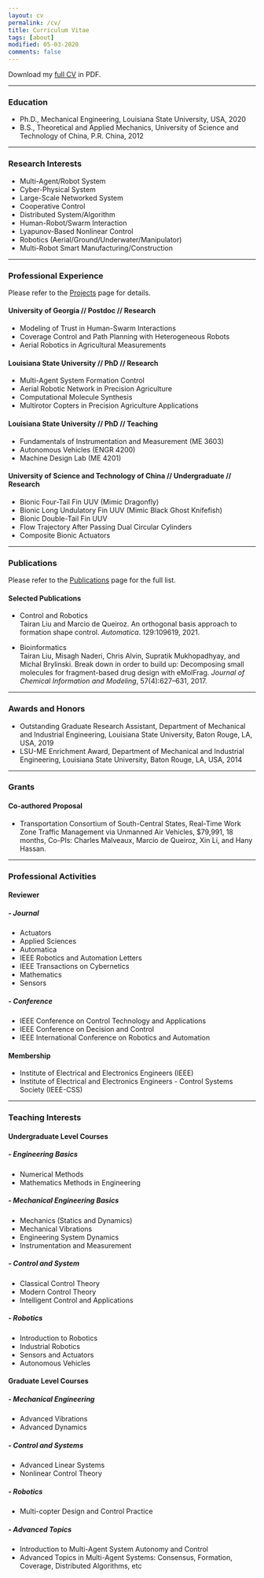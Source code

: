 ```yaml
---
layout: cv
permalink: /cv/
title: Curriculum Vitae
tags: [about]
modified: 05-03-2020
comments: false
---
```


Download my <a href="https://liutairan.github.io/TairanLiu-CV.pdf" target="_blank"><u>full CV</u></a> in PDF.

<!-- Download my <a href="https://liutairan.github.io/TairanLiu-CV.pdf" target="_blank"><u>full CV</u></a> or <a href="https://liutairan.github.io/TairanLiu-Resume.pdf" target="_blank"><u>résumé</u></a> in PDF. -->

***

### Education   

* Ph.D., Mechanical Engineering, Louisiana State University, USA, 2020
* B.S., Theoretical and Applied Mechanics, University of Science and Technology of China, P.R. China, 2012

***

### Research Interests

* Multi-Agent/Robot System
* Cyber-Physical System
* Large-Scale Networked System
* Cooperative Control
* Distributed System/Algorithm
* Human-Robot/Swarm Interaction
* Lyapunov-Based Nonlinear Control
* Robotics (Aerial/Ground/Underwater/Manipulator)
* Multi-Robot Smart Manufacturing/Construction   

***

### Professional Experience

Please refer to the [Projects](https://liutairan.github.io/projects/) page for details.

#### University of Georgia // Postdoc // Research
* Modeling of Trust in Human-Swarm Interactions
* Coverage Control and Path Planning with Heterogeneous Robots
* Aerial Robotics in Agricultural Measurements

#### Louisiana State University // PhD // Research
* Multi-Agent System Formation Control
* Aerial Robotic Network in Precision Agriculture
* Computational Molecule Synthesis
* Multirotor Copters in Precision Agriculture Applications

#### Louisiana State University // PhD // Teaching
* Fundamentals of Instrumentation and Measurement (ME 3603)
* Autonomous Vehicles (ENGR 4200)
* Machine Design Lab (ME 4201)

#### University of Science and Technology of China // Undergraduate // Research
* Bionic Four-Tail Fin UUV (Mimic Dragonfly)
* Bionic Long Undulatory Fin UUV (Mimic Black Ghost Knifefish)
* Bionic Double-Tail Fin UUV
* Flow Trajectory After Passing Dual Circular Cylinders
* Composite Bionic Actuators

***

### Publications   

Please refer to the [Publications](https://liutairan.github.io/publications/) page for the full list.

#### Selected Publications

* Control and Robotics   
Tairan Liu and Marcio de Queiroz. An orthogonal basis approach to formation shape control. *Automatica*. 129:109619, 2021.

* Bioinformatics   
Tairan Liu, Misagh Naderi, Chris Alvin, Supratik Mukhopadhyay, and Michal Brylinski. Break down in order to build up: Decomposing small molecules for fragment-based drug design with eMolFrag. *Journal of Chemical Information and Modeling*, 57(4):627–631, 2017.

***

### Awards and Honors

* Outstanding Graduate Research Assistant, Department of Mechanical and Industrial Engineering, Louisiana State University, Baton Rouge, LA, USA, 2019
* LSU-ME Enrichment Award, Department of Mechanical and Industrial Engineering, Louisiana State University, Baton Rouge, LA, USA, 2014

***

### Grants

#### Co-authored Proposal

* Transportation Consortium of South-Central States, Real-Time Work Zone Traffic Management via Unmanned Air Vehicles, $79,991, 18 months, Co-PIs: Charles Malveaux, Marcio de Queiroz, Xin Li, and Hany Hassan.

***

### Professional Activities

#### Reviewer

##### - Journal
* Actuators
* Applied Sciences
* Automatica
* IEEE Robotics and Automation Letters
* IEEE Transactions on Cybernetics
* Mathematics
* Sensors

##### - Conference
* IEEE Conference on Control Technology and Applications
* IEEE Conference on Decision and Control
* IEEE International Conference on Robotics and Automation

#### Membership

* Institute of Electrical and Electronics Engineers (IEEE)
* Institute of Electrical and Electronics Engineers - Control Systems Society (IEEE-CSS)

***

<!-- ### Skills

#### Hardware
Arduino, Raspberry Pi, STM32 FC, NodeMCU, XBee, 3D Printer, etc.

#### Software
XCTU, QT Creator, TeXstudio, Inkscape, AutoCAD, FreeCAD, Blender, Arduino IDE, OpenShot Video Editor, etc.

#### Programming Languages
Python, MATLAB/Simulink, C, C++ (associated with GUI design with QT).

#### Natural Languages
Chinese (mother tongue) and English.

#### Others
HPC (Philip@LSU, SuperMike-II@LSU, QB2@LONI), LaTeX. -->

<!-- *** -->

<!-- ### Other Experience

Robo-Game Competition of USTC (2010)

*** -->

<!-- ### Graduate Level Courses

* Advanced Mechanical Systems Control
* Introduction to Modern Control Theory
* Advanced Linear Systems
* Advanced Topics in Control
* Industrial Robotics
* Topics in Modern System Science
* Advanced Engineering System Dynamics
* Sensors and Actuators
* Numerical Methods in Applied Mechanics
* Advanced Vibrations
* Mathematics Methods in Engineering
* Intelligent Control and Applications in Power Systems
* Stress Analysis in Mechanical Engineering

*** -->

### Teaching Interests

#### Undergraduate Level Courses

##### - Engineering Basics
* Numerical Methods
* Mathematics Methods in Engineering

##### - Mechanical Engineering Basics
* Mechanics (Statics and Dynamics)
* Mechanical Vibrations
* Engineering System Dynamics
* Instrumentation and Measurement

##### - Control and System
* Classical Control Theory
* Modern Control Theory
* Intelligent Control and Applications

##### - Robotics
* Introduction to Robotics
* Industrial Robotics
* Sensors and Actuators
* Autonomous Vehicles

#### Graduate Level Courses

##### - Mechanical Engineering
* Advanced Vibrations
* Advanced Dynamics

##### - Control and Systems
* Advanced Linear Systems
* Nonlinear Control Theory

##### - Robotics
* Multi-copter Design and Control Practice

##### - Advanced Topics
* Introduction to Multi-Agent System Autonomy and Control
* Advanced Topics in Multi-Agent Systems: Consensus, Formation, Coverage, Distributed Algorithms, etc
